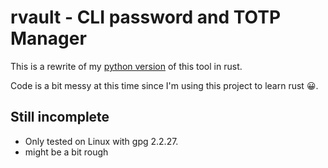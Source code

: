 # rvault - CLI password and TOTP Manager

This is a rewrite of my [python version](https://github.com/ymiseddy/pvault) of this tool in rust.

Code is a bit messy at this time since I'm using this project to learn rust 😀.

## Still incomplete
- Only tested on Linux with gpg 2.2.27.
- might be a bit rough
